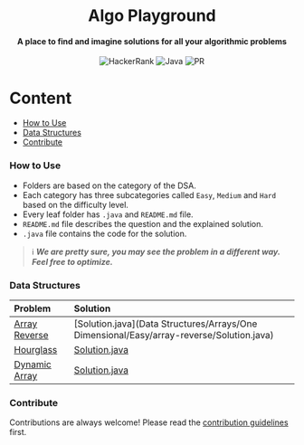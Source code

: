 <h1 align="center">Algo Playground</h1>

<h4 align="center">A place to find and imagine solutions for all your algorithmic problems</h4>

<div align="center">

![HackerRank](https://img.shields.io/badge/-Hackerrank-2EC866?style=Flat-square&logo=HackerRank&logoColor=white)
![Java](https://img.shields.io/badge/java-%23ED8B00.svg?style=Flat-square&logo=java&logoColor=white)
![PR](https://img.shields.io/static/v1?label=Made%20with%20%F0%9F%A4%8D%20by&message=develpoers&color=blue&style=Flat-square)

[comment]: <> (PR welcome badge - https://img.shields.io/static/v1?label=PRs&message=Welcome&color=ff69b4&style=Flat-square)

</div>

# Content
- [How to Use](how-to-use)
- [Data Structures](data-structures)
- [Contribute](contribute)

### How to Use
- Folders are based on the category of the DSA.
- Each category has three subcategories called `Easy`, `Medium` and `Hard` based on the difficulty level.
- Every leaf folder has `.java` and `README.md` file.
- `README.md` file describes the question and the explained solution.
- `.java` file contains the code for the solution.


> ℹ️ ***We are pretty sure, you may see the problem in a different way. Feel free to optimize.***


### Data Structures
| Problem                                                                                        | Solution                                                                                 |
|:-----------------------------------------------------------------------------------------------|:-----------------------------------------------------------------------------------------|
| [Array Reverse](https://www.hackerrank.com/challenges/arrays-ds/problem?isFullScreen=true) | [Solution.java](Data Structures/Arrays/One Dimensional/Easy/array-reverse/Solution.java) |
| [Hourglass](https://www.hackerrank.com/challenges/2d-array/problem?isFullScreen=true)     | [Solution.java](Data-Structures/Arrays/Two-Dimensional/Easy/hourglass/Solution.java)     |
| [Dynamic Array](https://www.hackerrank.com/challenges/dynamic-array/problem?isFullScreen=true) | [Solution.java](Data-Structures/Arrays/Two-Dimensional/Easy/dynamic-array/Solution.java) |
  

### Contribute
Contributions are always welcome! Please read the [contribution guidelines](contributing.md) first.
